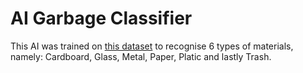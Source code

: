 # AI Garbage Classifier
This AI was trained on [this dataset](https://www.kaggle.com/datasets/mostafaabla/garbage-classification) to recognise 6 types of materials, namely: Cardboard, Glass, Metal, Paper, Platic and lastly Trash.
